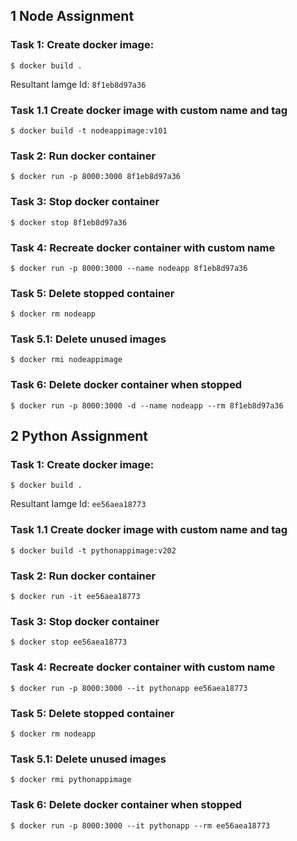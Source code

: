 ## 1 Node Assignment

### Task 1: Create docker image:
  ```
  $ docker build .
  ```
 Resultant Iamge Id: `8f1eb8d97a36`

### Task 1.1 Create docker image with custom name and tag
  ```
  $ docker build -t nodeappimage:v101
  ```

### Task 2: Run docker container
  ```
  $ docker run -p 8000:3000 8f1eb8d97a36
  ```
### Task 3: Stop docker container
  ```
  $ docker stop 8f1eb8d97a36
  ```

### Task 4: Recreate docker container with custom name
  ```
  $ docker run -p 8000:3000 --name nodeapp 8f1eb8d97a36
  ```

### Task 5: Delete stopped container
  ```
  $ docker rm nodeapp
  ```

### Task 5.1: Delete unused images
  ```
  $ docker rmi nodeappimage
  ```

### Task 6: Delete docker container when stopped
  ```
  $ docker run -p 8000:3000 -d --name nodeapp --rm 8f1eb8d97a36 
  ```
## 2 Python Assignment

### Task 1: Create docker image:
  ```
  $ docker build .
  ```
 Resultant Iamge Id: `ee56aea18773`

### Task 1.1 Create docker image with custom name and tag
  ```
  $ docker build -t pythonappimage:v202
  ```

### Task 2: Run docker container
  ```
  $ docker run -it ee56aea18773
  ```
### Task 3: Stop docker container
  ```
  $ docker stop ee56aea18773
  ```
### Task 4: Recreate docker container with custom name
  ```
  $ docker run -p 8000:3000 --it pythonapp ee56aea18773
  ```

### Task 5: Delete stopped container
  ```
  $ docker rm nodeapp
  ```

### Task 5.1: Delete unused images
  ```
  $ docker rmi pythonappimage
  ```

### Task 6: Delete docker container when stopped
  ```
  $ docker run -p 8000:3000 --it pythonapp --rm ee56aea18773
  ```
